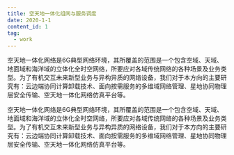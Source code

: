 ```yaml
---
title: 空天地一体化组网与服务调度
date: 2020-1-1
content_id: 1
tag:
  - work
---
```


空天地一体化网络是6G典型网络环境，其所覆盖的范围是一个包含空域、天域、地面域和海洋域的立体化全时空网络，所要应对各域传统网络的各种场景及业务类型。为了有机交互未来新型业务与异构异质的网络设备，我们对于本方向的主要研究有：云边端协同计算卸载技术、面向按需服务的多维域网络管理、星地协同物理层安全传输、空天地一体化网络仿真平台等。

<!--more-->

空天地一体化网络是6G典型网络环境，其所覆盖的范围是一个包含空域、天域、地面域和海洋域的立体化全时空网络，所要应对各域传统网络的各种场景及业务类型。为了有机交互未来新型业务与异构异质的网络设备，我们对于本方向的主要研究有：云边端协同计算卸载技术、面向按需服务的多维域网络管理、星地协同物理层安全传输、空天地一体化网络仿真平台等。
